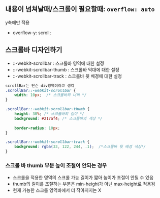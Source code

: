 ## 내용이 넘쳐날때/스크롤이 필요할때: `overflow: auto`  
y축에만 적용  
* overflow-y: scroll;
## 스크롤바 디자인하기
* ::-webkit-scrollbar : 스크롤바 영역에 대한 설정
* ::-webkit-scrollbar-thumb : 스크롤바 막대에 대한 설정
* ::-webkit-scrollbar-track  : 스크롤바 뒷 배경에 대한 설정

```css
scrollBar는 단순 div영역이라고 생각
.scrollBar::-webkit-scrollbar {
    width: 10px;  /* 스크롤바의 너비 */
}

.scrollBar::-webkit-scrollbar-thumb {
    height: 30%; /* 스크롤바의 길이 */
    background: #217af4; /* 스크롤바의 색상 */
    
    border-radius: 10px;
}

.scrollBar::-webkit-scrollbar-track {
    background: rgba(33, 122, 244, .1);  /*스크롤바 뒷 배경 색상*/
}
```
### 스크롤 바 thumb 부분 높이 조절이 안되는 경우
- 스크롤을 적용한 영역의 스크롤 가능 길이가 짧아 높이가 조절이 안될 수 있음
- thumb의 길이를 조절하는 부분은 min-height가 아닌 max-height로 적용됨
- 현재 가능한 스크롤 영역바에서 더 작아지지는 X